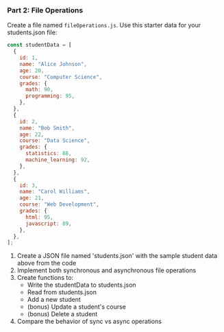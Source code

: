 ### Part 2: File Operations

Create a file named `fileOperations.js`. Use this starter data for your students.json file:

```javascript
const studentData = [
  {
    id: 1,
    name: "Alice Johnson",
    age: 20,
    course: "Computer Science",
    grades: {
      math: 90,
      programming: 95,
    },
  },
  {
    id: 2,
    name: "Bob Smith",
    age: 22,
    course: "Data Science",
    grades: {
      statistics: 88,
      machine_learning: 92,
    },
  },
  {
    id: 3,
    name: "Carol Williams",
    age: 21,
    course: "Web Development",
    grades: {
      html: 95,
      javascript: 89,
    },
  },
];
```

1. Create a JSON file named 'students.json' with the sample student data above from the code
2. Implement both synchronous and asynchronous file operations
3. Create functions to:
   - Write the studentData to students.json
   - Read from students.json
   - Add a new student
   - (bonus) Update a student's course
   - (bonus) Delete a student
4. Compare the behavior of sync vs async operations

